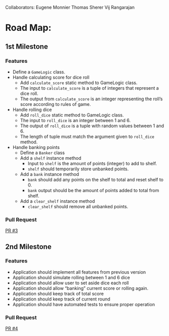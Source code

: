 Collaborators:
Eugene Monnier
Thomas Sherer
Vij Rangarajan

# Road Map:
## 1st Milestone
### Features
- Define a `GameLogic` class.
- Handle calculating score for dice roll
  - Add `calculate_score` static method to GameLogic class.
  - The input to `calculate_score` is a tuple of integers that represent a dice roll.
  - The output from `calculate_score` is an integer representing the roll’s score according to rules of game.
- Handle rolling dice
  - Add `roll_dice` static method to GameLogic class.
  - The input to `roll_dice` is an integer between 1 and 6.
  - The output of `roll_dice` is a tuple with random values between 1 and 6.
  - The length of tuple must match the argument given to `roll_dice` method.
- Handle banking points
  - Define a `Banker` class
  - Add a `shelf` instance method
    - Input to `shelf` is the amount of points (integer) to add to shelf.
    - `shelf` should temporarily store unbanked points.
  - Add a `bank` instance method
    - `bank` should add any points on the shelf to total and reset shelf to 0.
    - `bank` output should be the amount of points added to total from shelf.
  - Add a `clear_shelf` instance method
    - `clear_shelf` should remove all unbanked points.
### Pull Request
[PR #3](https://github.com/vijayetar/Game-Of-Life/pull/3)

## 2nd Milestone
### Features
- Application should implement all features from previous version
- Application should simulate rolling between 1 and 6 dice
- Application should allow user to set aside dice each roll
- Application should allow “banking” current score or rolling again.
- Application should keep track of total score
- Application should keep track of current round
- Application should have automated tests to ensure proper operation
### Pull Request
[PR #4](https://github.com/vijayetar/Game-Of-Life/pull/4)
